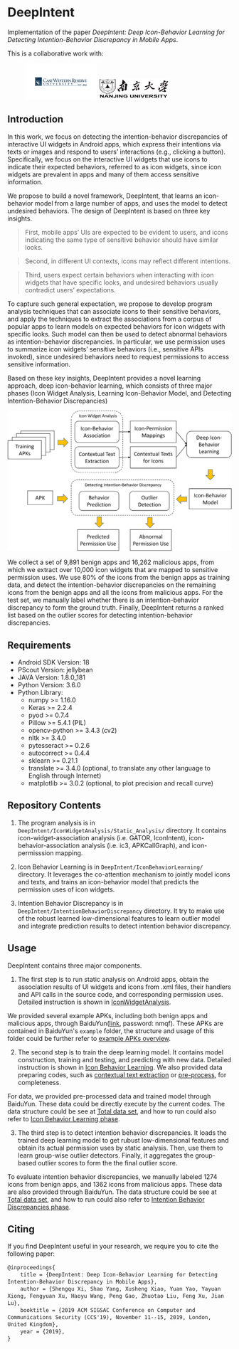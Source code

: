 # DeepIntent

Implementation of the paper *DeepIntent: Deep Icon-Behavior Learning for Detecting Intention-Behavior Discrepancy in Mobile Apps*.

This is a collaborative work with: 

<figure>
    <img src="CWRU.png" width=160>
    <img src="NJU.png" width=160>
</figure>

## Introduction

In this work, we focus on detecting the intention-behavior discrepancies of interactive UI widgets in Android apps, which express their intentions via texts or images and respond to users’ interactions (e.g., clicking a button). Specifically, we focus on the interactive UI widgets that use icons to indicate their expected behaviors, referred to as icon widgets, since icon widgets are prevalent in apps and many of them access sensitive information.

We propose to build a novel framework, DeepIntent, that learns an icon-behavior model from a large number of apps, and uses the model to detect undesired behaviors. The design of DeepIntent is based on three key insights. 

> First, mobile apps’ UIs are expected to be evident to users, and icons indicating the same type of sensitive behavior should have similar looks. 

> Second, in different UI contexts, icons may reflect different intentions. 

> Third, users expect certain behaviors when interacting with icon widgets that have specific looks, and undesired behaviors usually contradict users’ expectations.

To capture such general expectation, we propose to develop program analysis techniques that can associate icons to their sensitive behaviors, and apply the techniques to extract the associations from a corpus of popular apps to learn models on expected behaviors for icon widgets with specific looks. Such model can then be used to detect abnormal behaviors as intention-behavior discrepancies. In particular, we use permission uses to summarize icon widgets’ sensitive behaviors (i.e., sensitive APIs invoked), since undesired behaviors need to request permissions to access sensitive information.

Based on these key insights, DeepIntent provides a novel learning approach, deep icon-behavior learning, which consists of three major phases (Icon Widget Analysis, Learning Icon-Behavior Model, and Detecting Intention-Behavior Discrepancies)

![Overview of Workflow of DeepIntent](overview.jpg)

We collect a set of 9,891 benign apps and 16,262 malicious apps, from which we extract over 10,000 icon widgets that are mapped to sensitive permission uses. We use 80% of the icons from the benign apps as training data, and detect the intention-behavior discrepancies on the remaining icons from the benign apps and all the icons from malicious apps. For the test set, we manually label whether there is an intention-behavior discrepancy to form the ground truth. Finally, DeepIntent returns a ranked list based on the outlier scores for detecting intention-behavior discrepancies.

## Requirements

+ Android SDK Version: 18
+ PScout Version: jellybean
+ JAVA Version: 1.8.0_181
+ Python Version: 3.6.0
+ Python Library:
	+ numpy >= 1.16.0
	+ Keras >= 2.2.4
	+ pyod >= 0.7.4
	+ Pillow >= 5.4.1 (PIL)
	+ opencv-python >= 3.4.3 (cv2)
	+ nltk >= 3.4.0
	+ pytesseract >= 0.2.6
	+ autocorrect >= 0.4.4
	+ sklearn >= 0.21.1
	+ translate >= 3.4.0 (optional, to translate any other language to English through Internet)
	+ matplotlib >= 3.0.2 (optional, to plot precision and recall curve)

## Repository Contents

1. The program analysis is in `DeepIntent/IconWidgetAnalysis/Static_Analysis/` directory. It contains icon-widget-association analysis (i.e. GATOR, IconIntent), icon-behavior-association analysis (i.e. ic3, APKCallGraph), and icon-permisssion mapping. 

2. Icon Behavior Learning is in `DeepIntent/IconBehaviorLearning/` directory. It leverages the co-attention mechanism to jointly model icons and texts, and trains an icon-behavior model that predicts the permission uses of icon widgets. 

3. Intention Behavior Discrepancy is in `DeepIntent/IntentionBehaviorDiscrepancy` directory. It try to make use of the robust learned low-dimensional features to learn outlier model and integrate prediction results to detect intention behavior discrepancy.

## Usage

DeepIntent contains three major components. 

1. The first step is to run static analysis on Android apps, obtain the association results of UI widgets and icons from .xml files, their handlers and API calls in the source code, and corresponding permission uses. Detailed instruction is shown in [IconWidgetAnalysis](IconWidgetAnalysis).

We provided several example APKs, including both benign apps and malicious apps, through BaiduYun([link](https://pan.baidu.com/s/1E0iE-Nm8xx4qsFB6PnkYwA), password: nmqf). These APKs are contained in BaiduYun's `example` folder, the structure and usage of this folder could be further refer to [example APKs overview](data/example).

2. The second step is to train the deep learning model. It contains model construction, training and testing, and predicting with new data. Detailed instruction is shown in [Icon Behavior Learning](IconBehaviorLearning).
We also provided data preparing codes, such as [contextual text extraction](IconWidgetAnalysis/ContextualTextExtraction) or [pre-process](IconBehaviorLearning/pre_process.py), for completeness.

For data, we provided pre-processed data and trained model through BaiduYun. These data could be directly execute by the current codes. The data structure could be see at [Total data set](data/total), and how to run could also refer to [Icon Behavior Learning phase](IconBehaviorLearning).

3. The third step is to detect intention behavior discrepancies. It loads the trained deep learning model to get rubust low-dimensional features and obtain its actual permission uses by static analysis. Then, use them to learn group-wise outlier detectors. Finally, it aggregates the group-based outlier scores to form the the final outlier score.

To evaluate intention behavior discrepancies, we manually labeled 1274 icons from benign apps, and 1362 icons from malicious apps. These data are also provided through BaiduYun. The data structure could be see at [Total data set](data/total), and how to run could also refer to [Intention Behavior Discrepancies phase](IntentionBehaviorDiscrepancy). 

## Citing

If you find DeepIntent useful in your research, we require you to cite the following paper:

```
@inproceedings{
	title = {DeepIntent: Deep Icon-Behavior Learning for Detecting Intention-Behavior Discrepancy in Mobile Apps},
	author = {Shengqu Xi, Shao Yang, Xusheng Xiao, Yuan Yao, Yayuan Xiong, Fengyuan Xu, Haoyu Wang, Peng Gao, Zhuotao Liu, Feng Xu, Jian Lu},
	booktitle = {2019 ACM SIGSAC Conference on Computer and Communications Security (CCS'19), November 11--15, 2019, London, United Kingdom},
	year = {2019},
}
```
